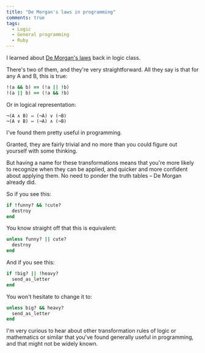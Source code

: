 ```yaml
---
title: "De Morgan's laws in programming"
comments: true
tags:
  - Logic
  - General programming
  - Ruby
---
```


I learned about [De Morgan's laws](http://en.wikipedia.org/wiki/De_Morgan's_laws) back in logic class.

There's two of them, and they're very straightforward. All they say is that for any A and B, this is true:

``` ruby de_morgans_laws.rb
!(a && b) == (!a || !b)
!(a || b) == (!a && !b)
```

Or in logical representation:

```
¬(A ∧ B) ⇔ (¬A) ∨ (¬B)
¬(A ∨ B) ⇔ (¬A) ∧ (¬B)
```

I've found them pretty useful in programming.

Granted, they are fairly trivial and no more than you could figure out yourself with some thinking.

But having a name for these transformations means that you're more likely to recognize when they can be applied, and quicker and more confident about applying them. No need to ponder the truth tables – De Morgan already did.

So if you see this:

``` ruby
if !funny? && !cute?
  destroy
end
```

You know straight off that this is equivalent:

``` ruby
unless funny? || cute?
  destroy
end
```

And if you see this:

``` ruby
if !big? || !heavy?
  send_as_letter
end
```

You won't hesitate to change it to:

``` ruby
unless big? && heavy?
  send_as_letter
end
```

I'm very curious to hear about other transformation rules of logic or mathematics or similar that you've found generally useful in programming, and that might not be widely known.
